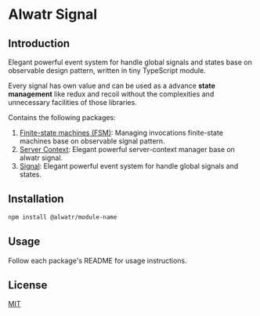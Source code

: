 # Alwatr Signal

## Introduction

Elegant powerful event system for handle global signals and states base on observable design pattern, written in tiny TypeScript module.

Every signal has own value and can be used as a advance **state management** like redux and recoil without the complexities and unnecessary facilities of those libraries.

Contains the following packages:

1. [Finite-state machines (FSM)](./packages/logger): Managing invocations finite-state machines base on observable signal pattern.
2. [Server Context](./packages/server-context): Elegant powerful server-context manager base on alwatr signal.
3. [Signal](./packages/signal): Elegant powerful event system for handle global signals and states.

<!-- @TODO: update this list-->

## Installation

```bash
npm install @alwatr/module-name
```

## Usage

Follow each package's README for usage instructions.

## License

[MIT](./LICENSE)
